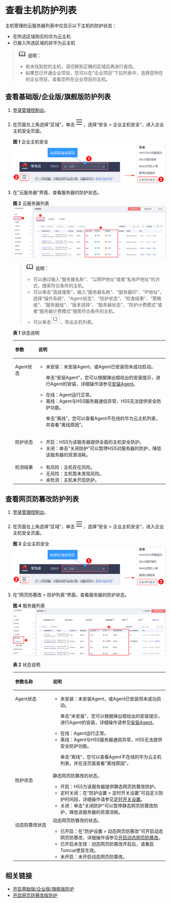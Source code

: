 # 查看主机防护列表<a name="hss_01_0003"></a>

主机管理的云服务器列表中仅显示以下主机的防护状态：

-   在所选区域购买的华为云主机
-   已接入所选区域的非华为云主机

>![](public_sys-resources/icon-note.gif) **说明：** 
>-   若未找到您的主机，请切换到正确的区域后再进行查找。
>-   如果您已开通企业项目，您可以在“企业项目“下拉列表中，选择您所在的企业项目，查看您所在企业项目的主机。

## 查看基础版/企业版/旗舰版防护列表<a name="section17795950143916"></a>

1.  [登录管理控制台](https://console.huaweicloud.com)。
2.  在页面左上角选择“区域“，单击![](figures/icon-servicelist.png)，选择“安全  \>  企业主机安全“，进入企业主机安全页面。

    **图 1**  企业主机安全<a name="hss_01_0229_fig1855613765114"></a>  
    ![](figures/企业主机安全.png "企业主机安全")

3.  在“云服务器“界面，查看服务器的防护状态。

    **图 2**  云服务器列表<a name="fig119417518154"></a>  
    ![](figures/云服务器列表.png "云服务器列表")

    >![](public_sys-resources/icon-note.gif) **说明：** 
    >-   可以通过输入“服务器名称“、“公网IP地址“或者“私有IP地址“的方式，搜索符合条件的主机。
    >-   可以单击“高级搜索“，输入“服务器名称“、“服务器ID“、“IP地址“，选择“操作系统“、“Agent状态“、“防护状态“、“检查结果“、“策略组“、“服务器组“、“版本选择“、“服务器状态“、“防护计费模式“或者“服务器计费模式“搜索符合条件的主机。
    >-   可以单击![](figures/Export.png)，导出主机列表。

    **表 1**  状态说明

    <a name="table10943651111514"></a>
    <table><thead align="left"><tr id="row189411151111512"><th class="cellrowborder" valign="top" width="15.18%" id="mcps1.2.3.1.1"><p id="p994118515158"><a name="p994118515158"></a><a name="p994118515158"></a>参数</p>
    </th>
    <th class="cellrowborder" valign="top" width="84.82%" id="mcps1.2.3.1.2"><p id="p1194115116154"><a name="p1194115116154"></a><a name="p1194115116154"></a>说明</p>
    </th>
    </tr>
    </thead>
    <tbody><tr id="row39429519157"><td class="cellrowborder" valign="top" width="15.18%" headers="mcps1.2.3.1.1 "><p id="p794255119156"><a name="p794255119156"></a><a name="p794255119156"></a>Agent状态</p>
    </td>
    <td class="cellrowborder" valign="top" width="84.82%" headers="mcps1.2.3.1.2 "><a name="ul17942125131510"></a><a name="ul17942125131510"></a><ul id="ul17942125131510"><li>未安装：未安装Agent，或Agent已安装但未成功启动。<p id="p894295115159"><a name="p894295115159"></a><a name="p894295115159"></a>单击<span class="uicontrol" id="uicontrol794285151513"><a name="uicontrol794285151513"></a><a name="uicontrol794285151513"></a>“安装Agent”</span>，您可以根据弹出框给出的安装提示，进行Agent的安装，详细操作请参见<a href="https://support.huaweicloud.com/usermanual-hss/hss_01_0234.html" target="_blank" rel="noopener noreferrer">安装Agent</a>。</p>
    </li><li>在线：Agent运行正常。</li><li>离线：Agent与HSS服务器通信异常，HSS无法提供安全防护功能。<p id="p3942175181516"><a name="p3942175181516"></a><a name="p3942175181516"></a>单击<span class="uicontrol" id="uicontrol2094245119153"><a name="uicontrol2094245119153"></a><a name="uicontrol2094245119153"></a>“离线”</span>，您可以查看Agent不在线的华为云主机列表，并查看<span class="uicontrol" id="uicontrol99423514156"><a name="uicontrol99423514156"></a><a name="uicontrol99423514156"></a>“离线原因”</span>。</p>
    </li></ul>
    </td>
    </tr>
    <tr id="row994320516156"><td class="cellrowborder" valign="top" width="15.18%" headers="mcps1.2.3.1.1 "><p id="p894225114152"><a name="p894225114152"></a><a name="p894225114152"></a>防护状态</p>
    </td>
    <td class="cellrowborder" valign="top" width="84.82%" headers="mcps1.2.3.1.2 "><a name="ul1394310517157"></a><a name="ul1394310517157"></a><ul id="ul1394310517157"><li>开启：HSS为该服务器提供全面的主机安全防护。</li><li>关闭：单击<span class="uicontrol" id="uicontrol0943851151511"><a name="uicontrol0943851151511"></a><a name="uicontrol0943851151511"></a>“关闭防护”</span>可以暂停HSS对服务器的防护，降低该服务器的资源消耗。</li></ul>
    </td>
    </tr>
    <tr id="row1394315519156"><td class="cellrowborder" valign="top" width="15.18%" headers="mcps1.2.3.1.1 "><p id="p5943115141515"><a name="p5943115141515"></a><a name="p5943115141515"></a>检测结果</p>
    </td>
    <td class="cellrowborder" valign="top" width="84.82%" headers="mcps1.2.3.1.2 "><a name="ul1594375131513"></a><a name="ul1594375131513"></a><ul id="ul1594375131513"><li>有风险：主机存在风险。</li><li>无风险：主机暂未发现风险。</li><li>未检测：主机未开启防护。</li></ul>
    </td>
    </tr>
    </tbody>
    </table>


## 查看网页防篡改防护列表<a name="section13310124113310"></a>

1.  [登录管理控制台](https://console.huaweicloud.com)。
2.  在页面左上角选择“区域“，单击![](figures/icon-servicelist.png)，选择“安全  \>  企业主机安全“，进入企业主机安全页面。

    **图 3**  企业主机安全<a name="hss_01_0229_fig1855613765114_1"></a>  
    ![](figures/企业主机安全.png "企业主机安全")

3.  在“网页防篡改 \> 防护列表“界面，查看服务器的防护状态。

    **图 4**  服务器列表<a name="fig102638575415"></a>  
    ![](figures/服务器列表.png "服务器列表")

    **表 2**  状态说明

    <a name="table244111264375"></a>
    <table><thead align="left"><tr id="row043442613375"><th class="cellrowborder" valign="top" width="24.68%" id="mcps1.2.3.1.1"><p id="p14341826163719"><a name="p14341826163719"></a><a name="p14341826163719"></a>参数名称</p>
    </th>
    <th class="cellrowborder" valign="top" width="75.32%" id="mcps1.2.3.1.2"><p id="p1643422612376"><a name="p1643422612376"></a><a name="p1643422612376"></a>说明</p>
    </th>
    </tr>
    </thead>
    <tbody><tr id="row5435162612379"><td class="cellrowborder" valign="top" width="24.68%" headers="mcps1.2.3.1.1 "><p id="p443414264373"><a name="p443414264373"></a><a name="p443414264373"></a>Agent状态</p>
    </td>
    <td class="cellrowborder" valign="top" width="75.32%" headers="mcps1.2.3.1.2 "><a name="ul10435202619377"></a><a name="ul10435202619377"></a><ul id="ul10435202619377"><li>未安装：未安装Agent，或Agent已安装但未成功启动。<p id="p65214342169"><a name="p65214342169"></a><a name="p65214342169"></a>单击<span class="uicontrol" id="uicontrol156093716161"><a name="uicontrol156093716161"></a><a name="uicontrol156093716161"></a>“未安装”</span>，您可以根据弹出框给出的安装提示，进行Agent的安装，详细操作请参见<a href="https://support.huaweicloud.com/usermanual-hss/hss_01_0234.html" target="_blank" rel="noopener noreferrer">安装Agent</a>。</p>
    </li><li>在线：Agent运行正常。</li><li>离线：Agent与HSS服务器通信异常，HSS无法提供安全防护功能。<p id="p2730110101711"><a name="p2730110101711"></a><a name="p2730110101711"></a>单击<span class="uicontrol" id="uicontrol146194461720"><a name="uicontrol146194461720"></a><a name="uicontrol146194461720"></a>“离线”</span>，您可以查看Agent不在线的华为云主机列表，并在该页面查看<span class="uicontrol" id="uicontrol36209471716"><a name="uicontrol36209471716"></a><a name="uicontrol36209471716"></a>“离线原因”</span>。</p>
    </li></ul>
    </td>
    </tr>
    <tr id="row2044014265377"><td class="cellrowborder" valign="top" width="24.68%" headers="mcps1.2.3.1.1 "><p id="p943519265379"><a name="p943519265379"></a><a name="p943519265379"></a>防护状态</p>
    </td>
    <td class="cellrowborder" valign="top" width="75.32%" headers="mcps1.2.3.1.2 "><div class="p" id="p174400261379"><a name="p174400261379"></a><a name="p174400261379"></a>静态网页防篡改的状态。<a name="ul344019264371"></a><a name="ul344019264371"></a><ul id="ul344019264371"><li>开启：HSS为该服务器提供静态网页防篡改防护。</li><li>定时关闭：在<span class="menucascade" id="menucascade94401826113714"><a name="menucascade94401826113714"></a><a name="menucascade94401826113714"></a>“<span class="uicontrol" id="uicontrol343913268377"><a name="uicontrol343913268377"></a><a name="uicontrol343913268377"></a>防护设置</span> &gt; <span class="uicontrol" id="uicontrol124391826183714"><a name="uicontrol124391826183714"></a><a name="uicontrol124391826183714"></a>定时开关设置</span>”</span>可自定义防护时间段，详细操作请参见<a href="定时开启网页防篡改.md">定时开关设置</a>。</li><li>关闭：单击<span class="uicontrol" id="uicontrol244012616376"><a name="uicontrol244012616376"></a><a name="uicontrol244012616376"></a>“关闭防护”</span>可以暂停静态网页防篡改防护，降低该服务器的资源消耗。</li></ul>
    </div>
    </td>
    </tr>
    <tr id="row17441126103717"><td class="cellrowborder" valign="top" width="24.68%" headers="mcps1.2.3.1.1 "><p id="p10440162653713"><a name="p10440162653713"></a><a name="p10440162653713"></a>动态防篡改状态</p>
    </td>
    <td class="cellrowborder" valign="top" width="75.32%" headers="mcps1.2.3.1.2 "><div class="p" id="p10441226123711"><a name="p10441226123711"></a><a name="p10441226123711"></a>动态网页防篡改的状态。<a name="ul12441172619373"></a><a name="ul12441172619373"></a><ul id="ul12441172619373"><li>已开启：在<span class="menucascade" id="menucascade13440172618375"><a name="menucascade13440172618375"></a><a name="menucascade13440172618375"></a>“<span class="uicontrol" id="uicontrol744082615379"><a name="uicontrol744082615379"></a><a name="uicontrol744082615379"></a>防护设置</span> &gt; <span class="uicontrol" id="uicontrol16440526133711"><a name="uicontrol16440526133711"></a><a name="uicontrol16440526133711"></a>动态网页防篡改</span>”</span>可开启动态网页防篡改，详细操作请参见<a href="开启动态网页防篡改.md">开启动态网页防篡改</a>。</li><li>已开启未生效：动态网页防篡改开启后，请重启Tomcat使其生效。</li><li>未开启：未开启动态网页防篡改。</li></ul>
    </div>
    </td>
    </tr>
    </tbody>
    </table>


## 相关链接<a name="section11108101510243"></a>

-   [开启基础版/企业版/旗舰版防护](基础版-企业版-旗舰版-0.md)
-   [开启网页防篡改版防护](网页防篡改版-1.md)

